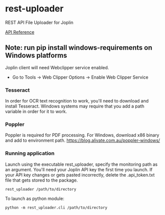 # rest-uploader
REST API File Uploader for Joplin

[API Reference](https://joplin.cozic.net/api/)

## Note: run pip install windows-requirements on Windows platforms

Joplin client will need Webclipper service enabled.
* Go to Tools -> Web Clipper Options -> Enable Web Clipper Service


### Tesseract
In order for OCR text recognition to work, you'll need to download and
install Tesseract. Windows systems may require that you add a path variable
in order for it to work.

### Poppler
Poppler is required for PDF processing.
For Windows, download x86 binary and add to environment path.
https://blog.alivate.com.au/poppler-windows/


### Running application
Launch using the executable rest_uploader, specify the monitoring path
as an argument. You'll need your Joplin API key the first time you
launch. If your API key changes or gets pasted incorrectly, delete the .api_token.txt file that gets stored to the package.

` rest_uploader /path/to/directory `

To launch as python module:

` python -m rest_uploader.cli /path/to/directory `
